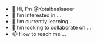 - 👋 Hi, I’m @Kotaibaalsaeer
- 👀 I’m interested in ...
- 🌱 I’m currently learning ...
- 💞️ I’m looking to collaborate on ...
- 📫 How to reach me ...

<!---
Kotaibaalsaeer/Kotaibaalsaeer is a ✨ special ✨ repository because its `README.md` (this file) appears on your GitHub profile.
You can click the Preview link to take a look at your changes.
--->
